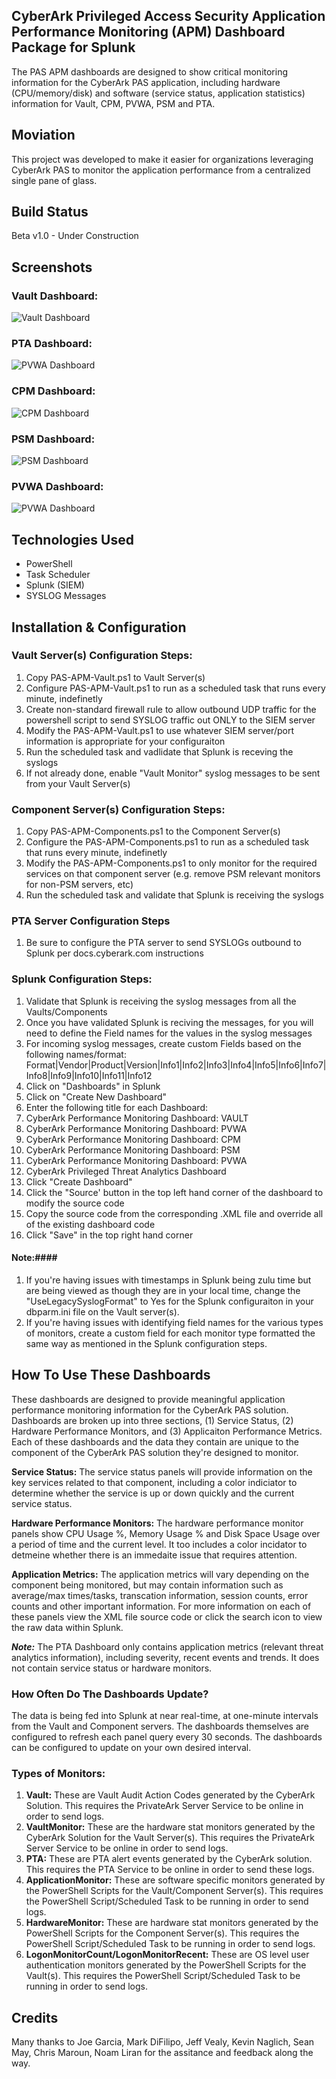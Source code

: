 ## CyberArk Privileged Access Security Application Performance Monitoring (APM) Dashboard Package for Splunk
The PAS APM dashboards are designed to show critical monitoring information for the CyberArk PAS application, including hardware (CPU/memory/disk) and software (service status, application statistics) information for Vault, CPM, PVWA, PSM and PTA.

## Moviation
This project was developed to make it easier for organizations leveraging CyberArk PAS to monitor the application performance from a centralized single pane of glass.

## Build Status
Beta v1.0 - Under Construction

## Screenshots
### Vault Dashboard:
![Vault Dashboard](/Screenshots/PAS-APM-Vault-Screenshot.PNG)

### PTA Dashboard:
![PVWA Dashboard](/Screenshots/PAS-APM-PTA-Screenshot.PNG)

### CPM Dashboard:
![CPM Dashboard](/Screenshots/PAS-APM-CPM-Screenshot.PNG)

### PSM Dashboard:
![PSM Dashboard](/Screenshots/PAS-APM-PSM-Screenshot.PNG)

### PVWA Dashboard:
![PVWA Dashboard](/Screenshots/PAS-APM-PVWA-Screenshot.PNG)

## Technologies Used
* PowerShell
* Task Scheduler
* Splunk (SIEM)
* SYSLOG Messages

## Installation & Configuration
### Vault Server(s) Configuration Steps:
1. Copy PAS-APM-Vault.ps1 to Vault Server(s)
2. Configure PAS-APM-Vault.ps1 to run as a scheduled task that runs every minute, indefinetly
3. Create non-standard firewall rule to allow outbound UDP traffic for the powershell script to send SYSLOG traffic out ONLY to the SIEM server
4. Modify the PAS-APM-Vault.ps1 to use whatever SIEM server/port information is appropriate for your configuraiton
5. Run the scheduled task and vadlidate that Splunk is receving the syslogs
6. If not already done, enable "Vault Monitor" syslog messages to be sent from your Vault Server(s)

### Component Server(s) Configuration Steps:
1. Copy PAS-APM-Components.ps1 to the Component Server(s)
2. Configure the PAS-APM-Components.ps1 to run as a scheduled task that runs every minute, indefinetly 
3. Modify the PAS-APM-Components.ps1 to only monitor for the required services on that component server (e.g. remove PSM relevant monitors for non-PSM servers, etc)
4. Run the scheduled task and validate that Splunk is receiving the syslogs

### PTA Server Configuration Steps
1. Be sure to configure the PTA server to send SYSLOGs outbound to Splunk per docs.cyberark.com instructions

### Splunk Configuration Steps:
1. Validate that Splunk is receiving the syslog messages from all the Vaults/Components
2. Once you have validated Splunk is reciving the messages, for you will need to define the Field names for the values in the syslog messages
3. For incoming syslog messages, create custom Fields based on the following names/format: Format|Vendor|Product|Version|Info1|Info2|Info3|Info4|Info5|Info6|Info7|Info8|Info9|Info10|Info11|Info12
5. Click on "Dashboards" in Splunk
6. Click on "Create New Dashboard"
7. Enter the following title for each Dashboard:
8. CyberArk Performance Monitoring Dashboard: VAULT
9. CyberArk Performance Monitoring Dashboard: PVWA
10. CyberArk Performance Monitoring Dashboard: CPM
11. CyberArk Performance Monitoring Dashboard: PSM
12. CyberArk Performance Monitoring Dashboard: PVWA
13. CyberArk Privileged Threat Analytics Dashboard
14. Click "Create Dashboard"
15. Click the "Source' button in the top left hand corner of the dashboard to modify the source code
16. Copy the source code from the corresponding .XML file and override all of the existing dashboard code
17. Click "Save" in the top right hand corner
#### Note:####
1. If you're having issues with timestamps in Splunk being zulu time but are being viewed as though they are in your local time, change the "UseLegacySyslogFormat" to Yes for the Splunk configuraiton in your dbparm.ini file on the Vault server(s).
2. If you're having issues with identifying field names for the various types of monitors, create a custom field for each monitor type formatted the same way as mentioned in the Splunk configuration steps.

## How To Use These Dashboards
These dashboards are designed to provide meaningful application performance monitoring information for the CyberArk PAS solution. Dashboards are broken up into three sections, (1) Service Status, (2) Hardware Performance Monitors, and (3) Applicaiton Performance Metrics. Each of these dashboards and the data they contain are unique to the component of the CyberArk PAS solution they're designed to monitor.

**Service Status:** The service status panels will provide information on the key services related to that component, including a color indiciator to determine whether the service is up or down quickly and the current service status.

**Hardware Performance Monitors:** The hardware performance monitor panels show CPU Usage %, Memory Usage % and Disk Space Usage over a period of time and the current level. It too includes a color incidator to detmeine whether there is an immedaite issue that requires attention.

**Application Metrics:** The application metrics will vary depending on the component being monitored, but may contain information such as average/max times/tasks, transcation information, session counts, error counts and other important information. For more information on each of these panels view the XML file source code or click the search icon to view the raw data within Splunk.

**_Note:_** The PTA Dashboard only contains application metrics (relevant threat analytics information), including severity, recent events and trends. It does not contain service status or hardware monitors.

### How Often Do The Dashboards Update?
The data is being fed into Splunk at near real-time, at one-minute intervals from the Vault and Component servers. The dashboards themselves are configured to refresh each panel query every 30 seconds. The dashboards can be configured to update on your own desired interval.

### Types of Monitors:
1. **Vault:** These are Vault Audit Action Codes generated by the CyberArk Solution. This requires the PrivateArk Server Service to be online in order to send logs.
2. **VaultMonitor:** These are the hardware stat monitors generated by the CyberArk Solution for the Vault Server(s). This requires the PrivateArk Server Service to be online in order to send logs.
3. **PTA:** These are PTA alert events generated by the CyberArk solution. This requires the PTA Service to be online in order to send these logs.
4. **ApplicationMonitor:** These are software specific monitors generated by the PowerShell Scripts for the Vault/Component Server(s). This requires the PowerShell Script/Scheduled Task to be running in order to send logs.
5. **HardwareMonitor:** These are hardware stat  monitors generated by the PowerShell Scripts for the Component Server(s). This requires the PowerShell Script/Scheduled Task to be running in order to send logs.
6. **LogonMonitorCount/LogonMonitorRecent:** These are OS level user authentication monitors generated by the PowerShell Scripts for the Vault(s). This requires the PowerShell Script/Scheduled Task to be running in order to send logs.

## Credits
Many thanks to Joe Garcia, Mark DiFilipo, Jeff Vealy, Kevin Naglich, Sean May, Chris Maroun, Noam Liran for the assitance and feedback along the way.
